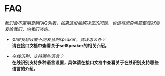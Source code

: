 FAQ
=
*我们会不定期更新FAQ列表，如果这没能解决您的问题，也请将您的问题整理好后发给我们，向我们咨询。*

- *如果我想设置不同发音的speaker，我该怎么办？*  
**请在接口文档中查看关于setSpeaker的相关介绍。**  

- *在线识别，支持哪些语言？*  
**在线识别支持多种语言设置，具体请在接口文档中查看关于在线识别支持哪些语言的介绍。**

